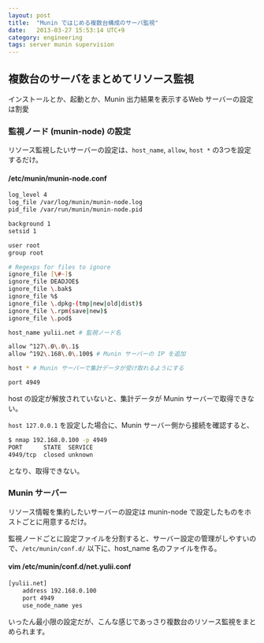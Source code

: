 ```yaml
---
layout: post
title:  "Munin ではじめる複数台構成のサーバ監視"
date:   2013-03-27 15:53:14 UTC+9
category: engineering
tags: server munin supervision
---
```


## 複数台のサーバをまとめてリソース監視

インストールとか、起動とか、Munin 出力結果を表示するWeb サーバーの設定は割愛

### 監視ノード (munin-node) の設定

リソース監視したいサーバーの設定は、`host_name`, `allow`, `host *` の3つを設定するだけ。

#### /etc/munin/munin-node.conf

```sh
log_level 4
log_file /var/log/munin/munin-node.log
pid_file /var/run/munin/munin-node.pid

background 1
setsid 1

user root
group root

# Regexps for files to ignore
ignore_file [\#~]$
ignore_file DEADJOE$
ignore_file \.bak$
ignore_file %$
ignore_file \.dpkg-(tmp|new|old|dist)$
ignore_file \.rpm(save|new)$
ignore_file \.pod$

host_name yulii.net # 監視ノード名

allow ^127\.0\.0\.1$
allow ^192\.168\.0\.100$ # Munin サーバーの IP を追加

host * # Munin サーバーで集計データが受け取れるようにする

port 4949
```

host の設定が解放されていないと、集計データが Munin サーバーで取得できない。

`host 127.0.0.1` を設定した場合に、Munin サーバー側から接続を確認すると、

```sh
$ nmap 192.168.0.100 -p 4949
PORT      STATE  SERVICE
4949/tcp  closed unknown
```

となり、取得できない。

### Munin サーバー

リソース情報を集約したいサーバーの設定は munin-node で設定したものをホストごとに用意するだけ。

監視ノードごとに設定ファイルを分割すると、サーバー設定の管理がしやすいので、`/etc/munin/conf.d/` 以下に、host_name 名のファイルを作る。

#### vim /etc/munin/conf.d/net.yulii.conf

```sh
[yulii.net]
    address 192.168.0.100
    port 4949
    use_node_name yes
```

いったん最小限の設定だが、こんな感じであっさり複数台のリソース監視をまとめられます。
